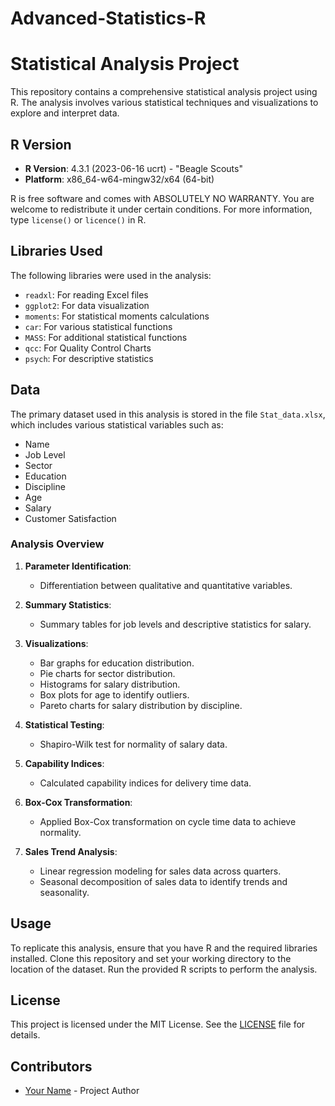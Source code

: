 # Advanced-Statistics-R
# Statistical Analysis Project

This repository contains a comprehensive statistical analysis project using R. The analysis involves various statistical techniques and visualizations to explore and interpret data.

## R Version

- **R Version**: 4.3.1 (2023-06-16 ucrt) - "Beagle Scouts"
- **Platform**: x86_64-w64-mingw32/x64 (64-bit)

R is free software and comes with ABSOLUTELY NO WARRANTY. You are welcome to redistribute it under certain conditions. For more information, type `license()` or `licence()` in R.

## Libraries Used

The following libraries were used in the analysis:

- `readxl`: For reading Excel files
- `ggplot2`: For data visualization
- `moments`: For statistical moments calculations
- `car`: For various statistical functions
- `MASS`: For additional statistical functions
- `qcc`: For Quality Control Charts
- `psych`: For descriptive statistics

## Data

The primary dataset used in this analysis is stored in the file `Stat_data.xlsx`, which includes various statistical variables such as:

- Name
- Job Level
- Sector
- Education
- Discipline
- Age
- Salary
- Customer Satisfaction

### Analysis Overview

1. **Parameter Identification**: 
   - Differentiation between qualitative and quantitative variables.
   
2. **Summary Statistics**: 
   - Summary tables for job levels and descriptive statistics for salary.
   
3. **Visualizations**: 
   - Bar graphs for education distribution.
   - Pie charts for sector distribution.
   - Histograms for salary distribution.
   - Box plots for age to identify outliers.
   - Pareto charts for salary distribution by discipline.

4. **Statistical Testing**:
   - Shapiro-Wilk test for normality of salary data.

5. **Capability Indices**:
   - Calculated capability indices for delivery time data.

6. **Box-Cox Transformation**: 
   - Applied Box-Cox transformation on cycle time data to achieve normality.

7. **Sales Trend Analysis**:
   - Linear regression modeling for sales data across quarters.
   - Seasonal decomposition of sales data to identify trends and seasonality.

## Usage

To replicate this analysis, ensure that you have R and the required libraries installed. Clone this repository and set your working directory to the location of the dataset. Run the provided R scripts to perform the analysis.

## License

This project is licensed under the MIT License. See the [LICENSE](LICENSE) file for details.

## Contributors

- [Your Name](https://github.com/your-github-username) - Project Author
